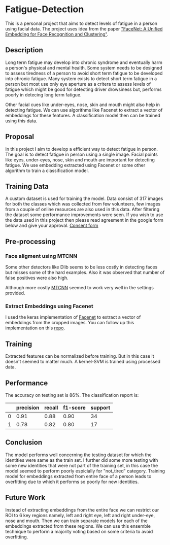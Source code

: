 # Fatigue-Detection
This is a personal project that aims to detect levels of fatigue in a person using facial data. 
The project uses idea from the paper ["FaceNet: A Unified Embedding for Face Recognition and Clustering"](http://arxiv.org/abs/1503.03832).

## Description
Long term fatigue may develop into chronic syndrome and eventually harm a person's physical and mental health. Some system needs to be designed to assess tiredness of a person to avoid short term fatigue to be developed into chronic fatigue. Many system exists to detect short term fatigue in a person but most use only eye aperture as a critera to assess levels of fatigue which might be good for detecting driver drowsiness but, performs poorly in detecing long term fatigue.

Other facial cues like under-eyes, nose, skin and mouth might also help in detecting fatigue. We can use algorithms like Facenet to extract a vector of embeddings for these features. A classification model then can be trained using this data.

## Proposal
In this project I aim to develop a efficient way to detect fatigue in person. The goal is to detect fatigue in person using a single image. 
Facial points like eyes, under-eyes, nose, skin and mouth are important for detecting fatigue. We use embedding extracted using Facenet or some other algorithm to train a classification model.

## Training Data
A custom dataset is used for training the model. Data consist of 317 images for both the classes which was collected from few volunteers, few images from a couple of online resources are also used in this data. After filtering the dataset some performance improvements were seen.
If you wish to use the data used in this project then please read agreement in the google form below and give your approval.
[Consent form](https://docs.google.com/forms/d/e/1FAIpQLScEH6ky85dOLDHd9Zr-pR7Ufkwzioahjdek_i1Bsct4DRezJw/viewform?vc=0&c=0&w=1&flr=0&fbzx=-7886685058164827048)

## Pre-processing

### Face aligment using MTCNN
Some other detectors like Dlib seems to be less costly in detecting faces but misses some of the hard examples. Also it was observed that number of false positives were also high.

Although more costly [MTCNN](https://kpzhang93.github.io/MTCNN_face_detection_alignment/index.html) seemed to work very well in the settings provided.

### Extract Embeddings using Facenet
I used the keras implementation of [Facenet](https://pypi.org/project/keras-facenet/) to extract a vector of embeddings from the cropped images. You can follow up this implementation on this [repo](https://github.com/davidsandberg/facenet).


## Training
Extracted features can be normalized before training. But in this case it doesn't seemed to matter much.
A kernel-SVM is trained using processed data.


## Performance 
The accuracy on testing set is 86%. 
The classification report is:


||precision|    recall|  f1-score|   support|
|-----|---------|----------|----------|----------|
|0|     0.91|      0.88|      0.90|        34|
|1|    0.78 |     0.82 |     0.80 |       17 |

## Conclusion
The model performs well concerning the testing dataset for which the identities were same as the train set. I further did some more testing with some new identities that were not part of the training set, in this case the model seemed to perform poorly espicially for "not_tired" category.
Training model for embeddings extracted from entire face of a person leads to overfitting due to which it performs so poorly for new identities.

## Future Work
Instead of extracting embeddings from the entire face we can restrict our ROI to 6 key regions namely, left and right eye, left and right under-eye, nose and mouth.
Then we can train separate models for each of the embeddings extracted from these regions. We can use this ensemble technique to perform a majority voting based on some criteria to avoid overfitting.




